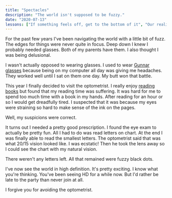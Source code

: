 ```yaml
---
title: "Spectacles"
description: "The world isn't supposed to be fuzzy."
date: "2020-07-13"
lessons: ["If something feels off, get to the bottom of it", "Our reality is constantly filtered"]
---
```


For the past few years I've been navigating the world with a little bit of fuzz. The edges for things were never quite in focus. Deep down I knew I probably needed glasses. Both of my parents have them. I also thought I was being delusional.

I wasn't actually opposed to wearing glasses. I used to wear [Gunnar glasses](https://gunnar.com) because being on my computer all day was giving me headaches. They worked well until I sat on them one day. My butt won that battle.

This year I finally decided to visit the optometrist. I really enjoy [reading books](https://anthonymorris.dev/books) but found that my reading time was suffering. It was hard for me to spend too much time with a book in my hands. After reading for an hour or so I would get dreadfully tired. I suspected that it was because my eyes were straining so hard to make sense of the ink on the pages.

Well, my suspicions were correct.

It turns out I needed a pretty good prescription. I found the eye exam to actually be pretty fun. All I had to do was read letters on chart. At the end I was finally able to read the smallest letters. The optometrist said that was what 20/15 vision looked like. I was ecstatic! Then he took the lens away so I could see the chart with my natural vision.

There weren't any letters left. All that remained were fuzzy black dots.

I've now see the world in high definition. It's pretty exciting. I know what you're thinking. You've been seeing HD for a while now. But I'd rather be late to the party than never join at all.

I forgive you for avoiding the optometrist.
